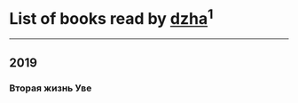 # List of books read by [dzha](https://www.facebook.com/profile.php?id=10212840038667920)<sup>1</sup>
---

## 2019

### Вторая жизнь Уве




